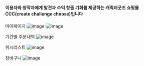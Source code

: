# <h4>이용자와 창작자에게 발견과 수익 창출 기회를 제공하는 캐릭터굿즈 쇼핑몰 CCC(create challenge choose)입니다</h4>

마이페이지 
![image](https://user-images.githubusercontent.com/126685949/224482550-c3daa7ea-1303-4b25-8737-f5966b6b6e85.png)
![image](https://user-images.githubusercontent.com/126685949/224482584-7ea572a5-250f-492d-bdab-375853777294.png)



기간별 주문내역
![image](https://user-images.githubusercontent.com/126685949/224482841-cd1cccb0-bef1-44b8-8d94-d4d2f56a90a9.png)


위시리스트
![image](https://user-images.githubusercontent.com/126685949/224484217-c6e87672-eb01-4c47-8a3f-c0ca4a1f8291.png)



장바구니
![image](https://user-images.githubusercontent.com/126685949/224484206-41886c0b-c084-4c92-a691-d4b8b8271a95.png)


